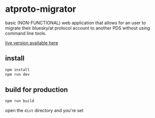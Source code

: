 # atproto-migrator
basic (NON-FUNCTIONAL) web application that allows for an user to migrate their bluesky/at protocol account to another PDS without using command line tools.

[live version available here](https://atproto-migrator.pages.dev)

## install

```bash
npm install
npm run dev
```

## build for production

```bash
npm run build
```

open the `dist` directory and you're set